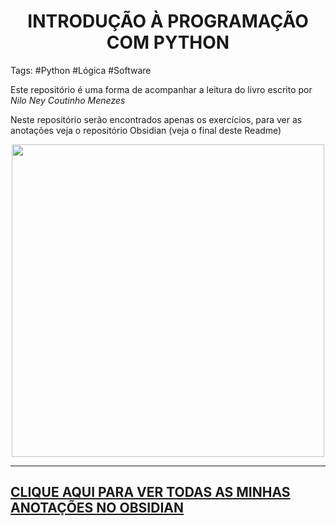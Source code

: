 # <center>INTRODUÇÃO À PROGRAMAÇÃO COM PYTHON</center>
Tags: #Python #Lógica #Software
<p>Este repositório é uma forma de acompanhar a leitura do livro escrito por <i>Nilo Ney Coutinho Menezes</i></p>
<p>Neste repositório serão  encontrados apenas os exercícios, para ver  as anotações veja o repositório Obsidian (veja o final deste Readme)</p>

<center><img src= "https://books.google.com.br/books/publisher/content?id=e9fTAwAAQBAJ&hl=pt-BR&pg=PA4&img=1&zoom=3&bul=1&sig=ACfU3U3u7b6t4BLb_mptUUULlM0Ij4g8ow&w=1280" width ="500"></center>

***
<h2><a href="https://github.com/lucasbombev/Obsidian"> CLIQUE AQUI PARA VER TODAS AS MINHAS ANOTAÇÕES NO OBSIDIAN</a></h2>